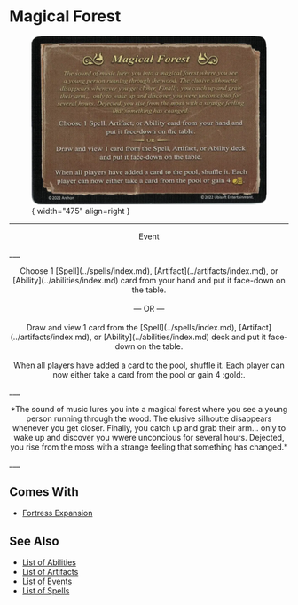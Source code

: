 # Magical Forest

<figure markdown="span">

![Magical Forest](../assets/events-magical_forest.webp){ width="475" align=right }

</figure>

___
<p style="text-align: center;" markdown>Event</p>
___
<p style="text-align: center;" markdown>Choose 1 [Spell](../spells/index.md), [Artifact](../artifacts/index.md), or [Ability](../abilities/index.md) card from your hand and put it face-down on the table.<br><br>— OR —<br><br>Draw and view 1 card from the [Spell](../spells/index.md), [Artifact](../artifacts/index.md), or [Ability](../abilities/index.md) deck and put it face-down on the table.<br><br>When all players have added a card to the pool, shuffle it. Each player can now either take a card from the pool or gain 4 :gold:.</p>
___
<p style="text-align: center;" markdown>*The sound of music lures you into a magical forest where you see a young person running through the wood. The elusive silhoutte disappears whenever you get closer. Finally, you catch up and grab their arm... only to wake up and discover you wwere unconcious for several hours. Dejected, you rise from the moss with a strange feeling that something has changed.*</p>
___


## Comes With

- [Fortress Expansion](../content.md)


## See Also

- [List of Abilities](../abilities/index.md)
- [List of Artifacts](../artifacts/index.md)
- [List of Events](index.md)
- [List of Spells](../spells/index.md)
